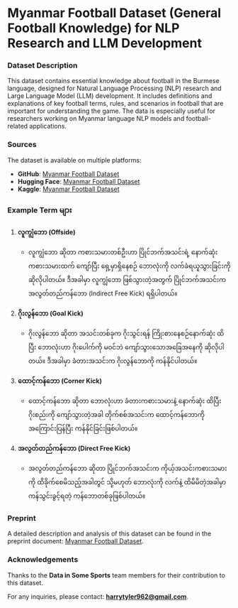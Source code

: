 
# Myanmar Football Dataset (General Football Knowledge) for NLP Research and LLM Development

[](image.png)

### Dataset Description

This dataset contains essential knowledge about football in the Burmese language, designed for Natural Language Processing (NLP) research and Large Language Model (LLM) development. It includes definitions and explanations of key football terms, rules, and scenarios in football that are important for understanding the game. The data is especially useful for researchers working on Myanmar language NLP models and football-related applications.

### Sources

The dataset is available on multiple platforms:

- **GitHub**: [Myanmar Football Dataset](https://github.com/thisisfalse9/myanmar-football-dataset)
- **Hugging Face**: [Myanmar Football Dataset](https://huggingface.co/datasets/thisisfalse9/Myanmar_Football_Dataset)
- **Kaggle**: [Myanmar Football Dataset](https://www.kaggle.com/datasets/thefalse9/myanmar-football-dataset)

### Example Term များ

1. **လူကျွံဘော (Offside)**
   - လူကျွံဘော ဆိုတာ ကစားသမားတစ်ဦးဟာ ပြိုင်ဘက်အသင်းရဲ့ နောက်ဆုံး ကစားသမားထက် ကျော်ပြီး ရှေ့မှာရှိနေစဉ် ဘောလုံးကို လက်ခံရယူသွားခြင်းကို ဆိုလိုပါတယ်။ ဒီအခါမှာ လူကျွံဘော ဖြစ်သွားတဲ့အတွက် ပြိုင်ဘက်အသင်းက အလွတ်တည်ကန်ဘော (Indirect Free Kick) ရရှိပါတယ်။

2. **ဂိုးလွန်ဘော (Goal Kick)**
   - ဂိုးလွန်ဘော ဆိုတာ အသင်းတစ်ခုက ဂိုးသွင်းရန် ကြိုးစားနေစဉ်နောက်ဆုံး ထိပြီး ဘောလုံးဟာ ဂိုးပေါက်ကို မ၀င်ဘဲ ကျော်သွားသောအခြေအနေကို ဆိုလိုပါတယ်။ ဒီအခါမှာ ခံတားအသင်းက ဂိုးလွန်ဘောကို ကန်နိုင်ပါတယ်။

3. **ထောင့်ကန်ဘော (Corner Kick)**
   - ထောင့်ကန်ဘော ဆိုတာ ဘောလုံးဟာ ခံတားကစားသမားနဲ့ နောက်ဆုံး ထိပြီး ဂိုးစည်းကို ကျော်သွားတဲ့အခါ တိုက်စစ်အသင်းက ထောင့်ကန်ဘောကို အကြောင်းပြန်ပြီး ကန်နိုင်ခြင်းဖြစ်ပါတယ်။

4. **အလွတ်တည်ကန်ဘော (Direct Free Kick)**
   - အလွတ်တည်ကန်ဘော ဆိုတာ ပြိုင်ဘက်အသင်းက ကိုယ့်အသင်းကစားသမားကို ထိခိုက်စေမိသည့်အခါတွင် သို့မဟုတ် ဘောလုံးကို လက်နဲ့ ထိမိမိတဲ့အခါမှာ ကန်သွင်းခွင့်ရတဲ့ ကန်ဘောတစ်ခုဖြစ်ပါတယ်။

### Preprint

A detailed description and analysis of this dataset can be found in the preprint document: [Myanmar Football Dataset](https://papers.ssrn.com/sol3/papers.cfm?abstract_id=4952385).

### Acknowledgements

Thanks to the **Data in Some Sports** team members for their contribution to this dataset.

For any inquiries, please contact: **harrytyler962@gmail.com**.

